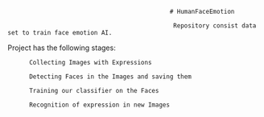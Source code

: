                                                  
                                                 # HumanFaceEmotion
                                                 
                                                  Repository consist data set to train face emotion AI.


Project has the following stages:

          Collecting Images with Expressions
          
          Detecting Faces in the Images and saving them
          
          Training our classifier on the Faces
          
          Recognition of expression in new Images
